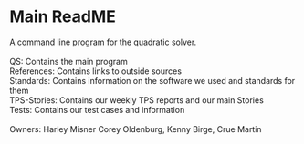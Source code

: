 # Main ReadME

A command line program for the quadratic solver.\
\
QS: Contains the main program\
References: Contains links to outside sources\
Standards: Contains information on the software we used and standards for them\
TPS-Stories: Contains our weekly TPS reports and our main Stories\
Tests: Contains our test cases and information\
\
Owners: Harley Misner Corey Oldenburg, Kenny Birge, Crue Martin
